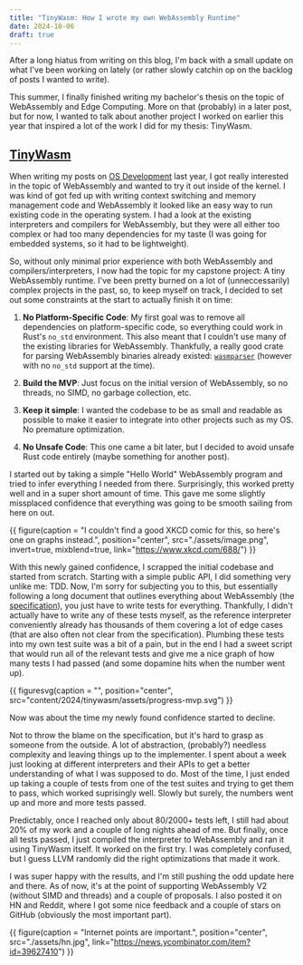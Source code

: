 ```yaml
---
title: "TinyWasm: How I wrote my own WebAssembly Runtime"
date: 2024-10-06
draft: true
---
```


<!--
Talk about how big scary words and jargon don't matter. Bruteforceing your way through works. don't be afraid to throw away code. **Be** afraid to ask for help: with the right mindset, you can figure it out yourself (might not work for everyone ?).
 -->

After a long hiatus from writing on this blog, I'm back with a small update on what I've been working on lately (or rather slowly catchin op on the backlog of posts I wanted to write).

This summer, I finally finished writing my bachelor's thesis on the topic of WebAssembly and Edge Computing. More on that (probably) in a later post, but for now, I wanted to talk about another project I worked on earlier this year that inspired a lot of the work I did for my thesis: TinyWasm.

## <u>**TinyWasm**</u>

When writing my posts on [OS Development](https://blog.henrygressmann.de/series/rust-os/) last year, I got really interested in the topic of WebAssembly and wanted to try it out inside of the kernel. I was kind of got fed up with writing context switching and memory management code and WebAssembly it looked like an easy way to run existing code in the operating system.
I had a look at the existing interpreters and compilers for WebAssembly, but they were all either too complex or had too many dependencies for my taste (I was going for embedded systems, so it had to be lightweight).

So, without only minimal prior experience with both WebAssembly and compilers/interpreters, I now had the topic for my capstone project: A tiny WebAssembly runtime. I've been pretty burned on a lot of (unneccessarily) complex projects in the past, so, to keep myself on track, I decided to set out some constraints at the start to actually finish it on time:

1. **No Platform-Specific Code**: My first goal was to remove all dependencies on platform-specific code, so everything could work in Rust's `no_std` environment. This also meant that I couldn't use many of the existing libraries for WebAssembly. Thankfully, a really good crate for parsing WebAssembly binaries already existed: [`wasmparser`](https://github.com/bytecodealliance/wasm-tools) (however with no `no_std` support at the time).

2. **Build the MVP**: Just focus on the initial version of WebAssembly, so no threads, no SIMD, no garbage collection, etc.

3. **Keep it simple**: I wanted the codebase to be as small and readable as possible to make it easier to integrate into other projects such as my OS. No premature optimization.

4. **No Unsafe Code**: This one came a bit later, but I decided to avoid unsafe Rust code entirely (maybe something for another post).

I started out by taking a simple "Hello World" WebAssembly program and tried to infer everything I needed from there. Surprisingly, this worked pretty well and in a super short amount of time. This gave me some slightly missplaced confidence that everything was going to be smooth sailing from here on out.

{{ figure(caption = "I couldn't find a good XKCD comic for this, so here's one on graphs instead.", position="center", src="./assets/image.png", invert=true, mixblend=true, link="https://www.xkcd.com/688/") }}

With this newly gained confidence, I scrapped the initial codebase and started from scratch. Starting with a simple public API, I did something very unlike me: TDD. Now, I'm sorry for subjecting you to this, but essentially following a long document that outlines everything about WebAssembly (the [specification](https://webassembly.github.io/spec/core/index.html)), you just have to write tests for everything. Thankfully, I didn't actually have to write any of these tests myself, as the reference interpreter conveniently already has thousands of them covering a lot of edge cases (that are also often not clear from the specification). Plumbing these tests into my own test suite was a bit of a pain, but in the end I had a sweet script that would run all of the relevant tests and give me a nice graph of how many tests I had passed (and some dopamine hits when the number went up).

{{ figuresvg(caption = "", position="center", src="content/2024/tinywasm/assets/progress-mvp.svg") }}

Now was about the time my newly found confidence started to decline.

Not to throw the blame on the specification, but it's hard to grasp as someone from the outside. A lot of abstraction, (probably?) needless complexity and leaving things up to the implementer. I spent about a week just looking at different interpreters and their APIs to get a better understanding of what I was supposed to do. Most of the time, I just ended up taking a couple of tests from one of the test suites and trying to get them to pass, which worked suprisingly well. Slowly but surely, the numbers went up and more and more tests passed.

Predictably, once I reached only about 80/2000+ tests left, I still had about 20% of my work and a couple of long nights ahead of me. But finally, once all tests passed, I just compiled the interpreter to WebAssembly and ran it using TinyWasm itself. It worked on the first try. I was completely confused, but I guess LLVM randomly did the right optimizations that made it work.

I was super happy with the results, and I'm still pushing the odd update here and there. As of now, it's at the point of supporting WebAssembly V2 (without SIMD and threads) and a couple of proposals. I also posted it on HN and Reddit, where I got some nice feedback and a couple of stars on GitHub (obviously the most important part).

{{ figure(caption = "Internet points are important.", position="center", src="./assets/hn.jpg", link="https://news.ycombinator.com/item?id=39627410") }}
